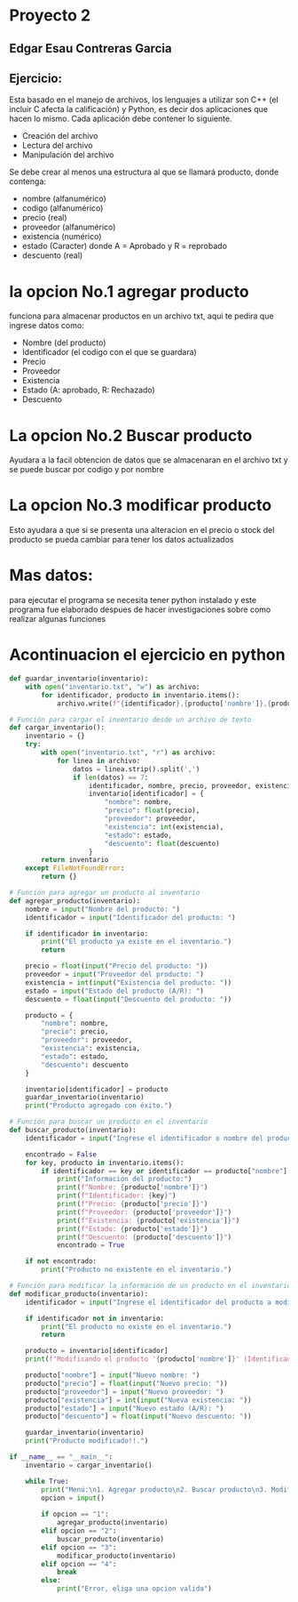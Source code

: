 # Proyecto 2
## Edgar Esau Contreras Garcia
## Ejercicio: 
Esta basado en el manejo de archivos, los lenguajes a utilizar son C++ (el incluir C afecta la
calificación) y Python, es decir dos aplicaciones que hacen lo mismo. Cada aplicación debe contener lo
siguiente.
* Creación del archivo
* Lectura del archivo
* Manipulación del archivo

Se debe crear al menos una estructura al que se llamará producto, donde contenga:
* nombre (alfanumérico)
* codigo (alfanumérico)
* precio (real)
* proveedor (alfanumérico)
* existencia (numérico)
* estado (Caracter) donde A = Aprobado y R = reprobado
* descuento (real)

# la opcion No.1 agregar producto
funciona para almacenar productos en un archivo txt, aqui te pedira que ingrese datos como:
* Nombre (del producto)
* Identificador (el codigo con el que se guardara)
* Precio
* Proveedor
* Existencia
* Estado (A: aprobado, R: Rechazado)
* Descuento

# La opcion No.2 Buscar producto
Ayudara a la facil obtencion de datos que se almacenaran en el archivo txt y se puede buscar por codigo y por nombre

# La opcion No.3 modificar producto
Esto ayudara a que si se presenta una alteracion en el precio o stock del producto se pueda cambiar para tener los datos actualizados

# Mas datos:
para ejecutar el programa se necesita tener python instalado y este programa fue elaborado despues de hacer investigaciones sobre como realizar algunas funciones

# Acontinuacion el ejercicio en python
```py
def guardar_inventario(inventario):
    with open("inventario.txt", "w") as archivo:
        for identificador, producto in inventario.items():
            archivo.write(f"{identificador},{producto['nombre']},{producto['precio']},{producto['proveedor']},{producto['existencia']},{producto['estado']},{producto['descuento']}\n")

# Función para cargar el inventario desde un archivo de texto
def cargar_inventario():
    inventario = {}
    try:
        with open("inventario.txt", "r") as archivo:
            for linea in archivo:
                datos = linea.strip().split(',')
                if len(datos) == 7:
                    identificador, nombre, precio, proveedor, existencia, estado, descuento = datos
                    inventario[identificador] = {
                        "nombre": nombre,
                        "precio": float(precio),
                        "proveedor": proveedor,
                        "existencia": int(existencia),
                        "estado": estado,
                        "descuento": float(descuento)
                    }
        return inventario
    except FileNotFoundError:
        return {}

# Función para agregar un producto al inventario
def agregar_producto(inventario):
    nombre = input("Nombre del producto: ")
    identificador = input("Identificador del producto: ")

    if identificador in inventario:
        print("El producto ya existe en el inventario.")
        return

    precio = float(input("Precio del producto: "))
    proveedor = input("Proveedor del producto: ")
    existencia = int(input("Existencia del producto: "))
    estado = input("Estado del producto (A/R): ")
    descuento = float(input("Descuento del producto: "))

    producto = {
        "nombre": nombre,
        "precio": precio,
        "proveedor": proveedor,
        "existencia": existencia,
        "estado": estado,
        "descuento": descuento
    }

    inventario[identificador] = producto
    guardar_inventario(inventario)
    print("Producto agregado con éxito.")

# Función para buscar un producto en el inventario
def buscar_producto(inventario):
    identificador = input("Ingrese el identificador o nombre del producto a buscar: ")

    encontrado = False
    for key, producto in inventario.items():
        if identificador == key or identificador == producto["nombre"]:
            print("Información del producto:")
            print(f"Nombre: {producto['nombre']}")
            print(f"Identificador: {key}")
            print(f"Precio: {producto['precio']}")
            print(f"Proveedor: {producto['proveedor']}")
            print(f"Existencia: {producto['existencia']}")
            print(f"Estado: {producto['estado']}")
            print(f"Descuento: {producto['descuento']}")
            encontrado = True

    if not encontrado:
        print("Producto no existente en el inventario.")

# Función para modificar la información de un producto en el inventario
def modificar_producto(inventario):
    identificador = input("Ingrese el identificador del producto a modificar: ")

    if identificador not in inventario:
        print("El producto no existe en el inventario.")
        return

    producto = inventario[identificador]
    print(f"Modificando el producto '{producto['nombre']}' (Identificador: {identificador})")

    producto["nombre"] = input("Nuevo nombre: ")
    producto["precio"] = float(input("Nuevo precio: "))
    producto["proveedor"] = input("Nuevo proveedor: ")
    producto["existencia"] = int(input("Nueva existencia: "))
    producto["estado"] = input("Nuevo estado (A/R): ")
    producto["descuento"] = float(input("Nuevo descuento: "))

    guardar_inventario(inventario)
    print("Producto modificado!!.")

if __name__ == "__main__":
    inventario = cargar_inventario()

    while True:
        print("Menú:\n1. Agregar producto\n2. Buscar producto\n3. Modificar producto\n4. Salir")
        opcion = input()
        
        if opcion == "1":
            agregar_producto(inventario)
        elif opcion == "2":
            buscar_producto(inventario)
        elif opcion == "3":
            modificar_producto(inventario)
        elif opcion == "4":
            break
        else:
            print("Error, eliga una opcion valida")

```
